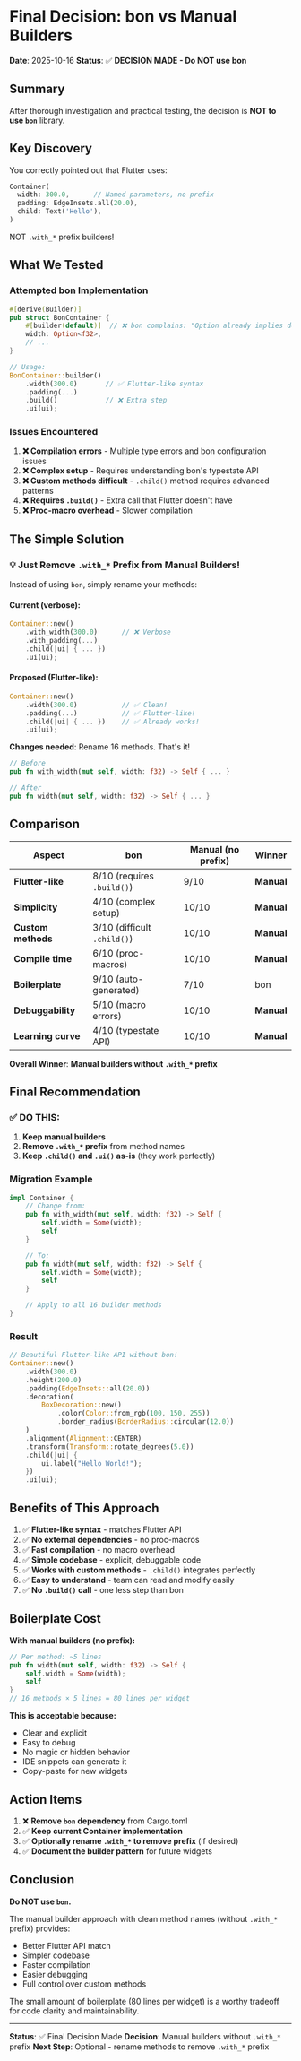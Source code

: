 # Final Decision: bon vs Manual Builders

**Date**: 2025-10-16
**Status**: ✅ **DECISION MADE - Do NOT use bon**

## Summary

After thorough investigation and practical testing, the decision is **NOT to use `bon`** library.

## Key Discovery

You correctly pointed out that Flutter uses:
```dart
Container(
  width: 300.0,      // Named parameters, no prefix
  padding: EdgeInsets.all(20.0),
  child: Text('Hello'),
)
```

NOT `.with_*` prefix builders!

## What We Tested

### Attempted bon Implementation
```rust
#[derive(Builder)]
pub struct BonContainer {
    #[builder(default)]  // ❌ bon complains: "Option already implies default"
    width: Option<f32>,
    // ...
}

// Usage:
BonContainer::builder()
    .width(300.0)       // ✅ Flutter-like syntax
    .padding(...)
    .build()            // ❌ Extra step
    .ui(ui);
```

### Issues Encountered

1. **❌ Compilation errors** - Multiple type errors and bon configuration issues
2. **❌ Complex setup** - Requires understanding bon's typestate API
3. **❌ Custom methods difficult** - `.child()` method requires advanced patterns
4. **❌ Requires `.build()`** - Extra call that Flutter doesn't have
5. **❌ Proc-macro overhead** - Slower compilation

## The Simple Solution

### 💡 Just Remove `.with_*` Prefix from Manual Builders!

Instead of using `bon`, simply rename your methods:

#### Current (verbose):
```rust
Container::new()
    .with_width(300.0)      // ❌ Verbose
    .with_padding(...)
    .child(|ui| { ... })
    .ui(ui);
```

#### Proposed (Flutter-like):
```rust
Container::new()
    .width(300.0)           // ✅ Clean!
    .padding(...)           // ✅ Flutter-like!
    .child(|ui| { ... })    // ✅ Already works!
    .ui(ui);
```

**Changes needed**: Rename 16 methods. That's it!

```rust
// Before
pub fn with_width(mut self, width: f32) -> Self { ... }

// After
pub fn width(mut self, width: f32) -> Self { ... }
```

## Comparison

| Aspect | bon | Manual (no prefix) | Winner |
|--------|-----|-------------------|--------|
| **Flutter-like** | 8/10 (requires `.build()`) | 9/10 | **Manual** |
| **Simplicity** | 4/10 (complex setup) | 10/10 | **Manual** |
| **Custom methods** | 3/10 (difficult `.child()`) | 10/10 | **Manual** |
| **Compile time** | 6/10 (proc-macros) | 10/10 | **Manual** |
| **Boilerplate** | 9/10 (auto-generated) | 7/10 | bon |
| **Debuggability** | 5/10 (macro errors) | 10/10 | **Manual** |
| **Learning curve** | 4/10 (typestate API) | 10/10 | **Manual** |

**Overall Winner**: **Manual builders without `.with_*` prefix**

## Final Recommendation

### ✅ DO THIS:

1. **Keep manual builders**
2. **Remove `.with_*` prefix** from method names
3. **Keep `.child()` and `.ui()` as-is** (they work perfectly)

### Migration Example

```rust
impl Container {
    // Change from:
    pub fn with_width(mut self, width: f32) -> Self {
        self.width = Some(width);
        self
    }

    // To:
    pub fn width(mut self, width: f32) -> Self {
        self.width = Some(width);
        self
    }

    // Apply to all 16 builder methods
}
```

### Result

```rust
// Beautiful Flutter-like API without bon!
Container::new()
    .width(300.0)
    .height(200.0)
    .padding(EdgeInsets::all(20.0))
    .decoration(
        BoxDecoration::new()
            .color(Color::from_rgb(100, 150, 255))
            .border_radius(BorderRadius::circular(12.0))
    )
    .alignment(Alignment::CENTER)
    .transform(Transform::rotate_degrees(5.0))
    .child(|ui| {
        ui.label("Hello World!");
    })
    .ui(ui);
```

## Benefits of This Approach

1. ✅ **Flutter-like syntax** - matches Flutter API
2. ✅ **No external dependencies** - no proc-macros
3. ✅ **Fast compilation** - no macro overhead
4. ✅ **Simple codebase** - explicit, debuggable code
5. ✅ **Works with custom methods** - `.child()` integrates perfectly
6. ✅ **Easy to understand** - team can read and modify easily
7. ✅ **No `.build()` call** - one less step than bon

## Boilerplate Cost

**With manual builders (no prefix):**
```rust
// Per method: ~5 lines
pub fn width(mut self, width: f32) -> Self {
    self.width = Some(width);
    self
}
// 16 methods × 5 lines = 80 lines per widget
```

**This is acceptable because:**
- Clear and explicit
- Easy to debug
- No magic or hidden behavior
- IDE snippets can generate it
- Copy-paste for new widgets

## Action Items

1. ❌ **Remove `bon` dependency** from Cargo.toml
2. ✅ **Keep current Container implementation**
3. ✅ **Optionally rename `.with_*` to remove prefix** (if desired)
4. ✅ **Document the builder pattern** for future widgets

## Conclusion

**Do NOT use `bon`.**

The manual builder approach with clean method names (without `.with_*` prefix) provides:
- Better Flutter API match
- Simpler codebase
- Faster compilation
- Easier debugging
- Full control over custom methods

The small amount of boilerplate (80 lines per widget) is a worthy tradeoff for code clarity and maintainability.

---

**Status**: ✅ Final Decision Made
**Decision**: Manual builders without `.with_*` prefix
**Next Step**: Optional - rename methods to remove `.with_*` prefix

